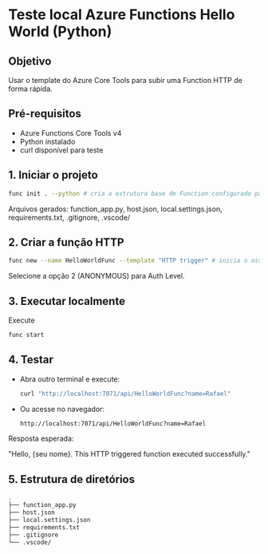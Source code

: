 # Teste local Azure Functions Hello World (Python)

## Objetivo
Usar o template do Azure Core Tools para subir uma Function HTTP de forma rápida.

## Pré-requisitos
- Azure Functions Core Tools v4 
- Python instalado
- curl disponível para teste

## 1. Iniciar o projeto
```bash
func init . --python # cria a estrutura base de Function configurado para Python.
```

Arquivos gerados: function_app.py, host.json, local.settings.json, requirements.txt, .gitignore, .vscode/

## 2. Criar a função HTTP
```bash
func new --name HelloWorldFunc --template "HTTP trigger" # inicia o assistente de criação de função em HTTP
```
Selecione a opção 2 (ANONYMOUS) para Auth Level.

## 3. Executar localmente
Execute
```bash
func start
```

## 4. Testar

- Abra outro terminal e execute:
  ```bash
  curl "http://localhost:7071/api/HelloWorldFunc?name=Rafael"
  ```
- Ou acesse no navegador:
  ```bash
  http://localhost:7071/api/HelloWorldFunc?name=Rafael
  ```

Resposta esperada:

"Hello, {seu nome}. This HTTP triggered function executed successfully."

## 5. Estrutura de diretórios
```bash
.
├── function_app.py
├── host.json
├── local.settings.json
├── requirements.txt
├── .gitignore
└── .vscode/

